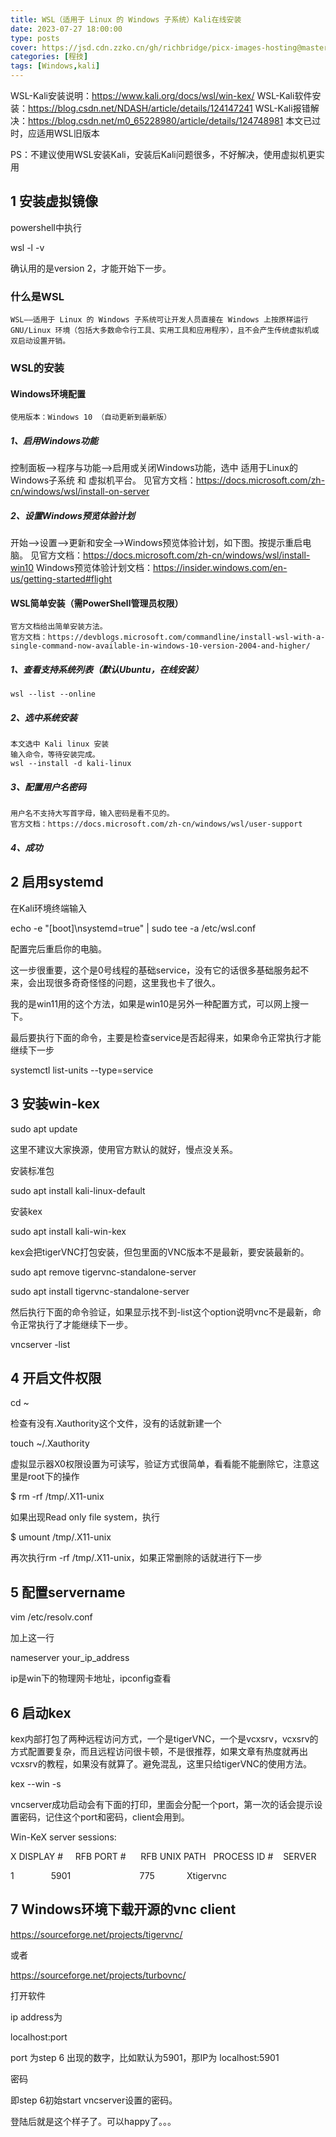 ```yaml
---
title: WSL（适用于 Linux 的 Windows 子系统）Kali在线安装
date: 2023-07-27 18:00:00
type: posts
cover: https://jsd.cdn.zzko.cn/gh/richbridge/picx-images-hosting@master/thumbnail/audit.avif
categories: [程技]
tags: [Windows,kali]
---
```


WSL-Kali安装说明：https://www.kali.org/docs/wsl/win-kex/
WSL-Kali软件安装：https://blog.csdn.net/NDASH/article/details/124147241
WSL-Kali报错解决：https://blog.csdn.net/m0_65228980/article/details/124748981
本文已过时，应适用WSL旧版本

PS：不建议使用WSL安装Kali，安装后Kali问题很多，不好解决，使用虚拟机更实用

## 1 安装虚拟镜像

powershell中执行

wsl -l -v

确认用的是version 2，才能开始下一步。

### 什么是WSL

```
WSL——适用于 Linux 的 Windows 子系统可让开发人员直接在 Windows 上按原样运行 GNU/Linux 环境（包括大多数命令行工具、实用工具和应用程序），且不会产生传统虚拟机或双启动设置开销。
```

### WSL的安装

#### Windows环境配置

```
使用版本：Windows 10 （自动更新到最新版） 
```

##### 1、启用Windows功能
控制面板–>程序与功能–>启用或关闭Windows功能，选中 适用于Linux的Windows子系统 和 虚拟机平台。
见官方文档：https://docs.microsoft.com/zh-cn/windows/wsl/install-on-server


##### 2、设置Windows预览体验计划
开始–>设置–>更新和安全–>Windows预览体验计划，如下图。按提示重启电脑。
见官方文档：https://docs.microsoft.com/zh-cn/windows/wsl/install-win10
Windows预览体验计划文档：https://insider.windows.com/en-us/getting-started#flight


#### WSL简单安装（需PowerShell管理员权限）

```
官方文档给出简单安装方法。
官方文档：https://devblogs.microsoft.com/commandline/install-wsl-with-a-single-command-now-available-in-windows-10-version-2004-and-higher/
```

##### 1、查看支持系统列表（默认Ubuntu，在线安装）

```
wsl --list --online
```

##### 2、选中系统安装

```
本文选中 Kali linux 安装
输入命令，等待安装完成。
wsl --install -d kali-linux
```

##### 3、配置用户名密码
```
用户名不支持大写首字母，输入密码是看不见的。
官方文档：https://docs.microsoft.com/zh-cn/windows/wsl/user-support
```

##### 4、成功

## 2 启用systemd

在Kali环境终端输入

echo -e "[boot]\nsystemd=true" | sudo tee -a /etc/wsl.conf

配置完后重启你的电脑。

这一步很重要，这个是0号线程的基础service，没有它的话很多基础服务起不来，会出现很多奇奇怪怪的问题，这里我也卡了很久。

我的是win11用的这个方法，如果是win10是另外一种配置方式，可以网上搜一下。

最后要执行下面的命令，主要是检查service是否起得来，如果命令正常执行才能继续下一步

systemctl list-units --type=service

## 3 安装win-kex
sudo apt update

这里不建议大家换源，使用官方默认的就好，慢点没关系。

安装标准包

sudo apt install kali-linux-default

安装kex

sudo apt install kali-win-kex

kex会把tigerVNC打包安装，但包里面的VNC版本不是最新，要安装最新的。

sudo apt remove tigervnc-standalone-server

sudo apt install tigervnc-standalone-server

然后执行下面的命令验证，如果显示找不到-list这个option说明vnc不是最新，命令正常执行了才能继续下一步。

vncserver -list

## 4 开启文件权限

cd ~

检查有没有.Xauthority这个文件，没有的话就新建一个

touch ~/.Xauthority

虚拟显示器X0权限设置为可读写，验证方式很简单，看看能不能删除它，注意这里是root下的操作

$ rm -rf /tmp/.X11-unix

如果出现Read only file system，执行

$ umount /tmp/.X11-unix

再次执行rm -rf /tmp/.X11-unix，如果正常删除的话就进行下一步

## 5 配置servername
vim /etc/resolv.conf

加上这一行

nameserver your_ip_address

ip是win下的物理网卡地址，ipconfig查看

## 6 启动kex
kex内部打包了两种远程访问方式，一个是tigerVNC，一个是vcxsrv，vcxsrv的方式配置要复杂，而且远程访问很卡顿，不是很推荐，如果文章有热度就再出vcxsrv的教程，如果没有就算了。避免混乱，这里只给tigerVNC的使用方法。

kex --win -s

vncserver成功启动会有下面的打印，里面会分配一个port，第一次的话会提示设置密码，记住这个port和密码，client会用到。

Win-KeX server sessions:

X DISPLAY #     RFB PORT #      RFB UNIX PATH   PROCESS ID #    SERVER

1               5901                            775             Xtigervnc

## 7 Windows环境下载开源的vnc client
https://sourceforge.net/projects/tigervnc/

或者

https://sourceforge.net/projects/turbovnc/

打开软件

ip address为

localhost:port

port 为step 6 出现的数字，比如默认为5901，那IP为 localhost:5901

密码

即step 6初始start vncserver设置的密码。

登陆后就是这个样子了。可以happy了。。。